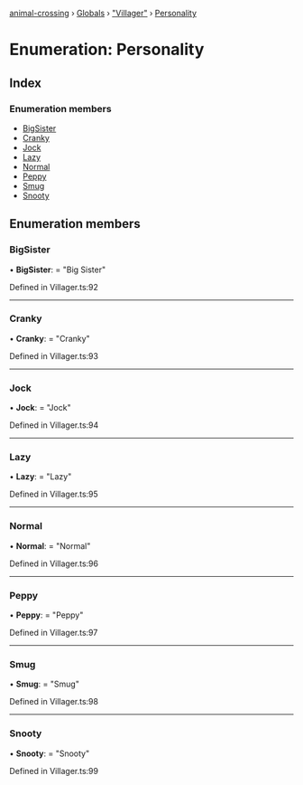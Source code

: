 [animal-crossing](../README.md) › [Globals](../globals.md) › ["Villager"](../modules/_villager_.md) › [Personality](_villager_.personality.md)

# Enumeration: Personality

## Index

### Enumeration members

* [BigSister](_villager_.personality.md#bigsister)
* [Cranky](_villager_.personality.md#cranky)
* [Jock](_villager_.personality.md#jock)
* [Lazy](_villager_.personality.md#lazy)
* [Normal](_villager_.personality.md#normal)
* [Peppy](_villager_.personality.md#peppy)
* [Smug](_villager_.personality.md#smug)
* [Snooty](_villager_.personality.md#snooty)

## Enumeration members

###  BigSister

• **BigSister**: = "Big Sister"

Defined in Villager.ts:92

___

###  Cranky

• **Cranky**: = "Cranky"

Defined in Villager.ts:93

___

###  Jock

• **Jock**: = "Jock"

Defined in Villager.ts:94

___

###  Lazy

• **Lazy**: = "Lazy"

Defined in Villager.ts:95

___

###  Normal

• **Normal**: = "Normal"

Defined in Villager.ts:96

___

###  Peppy

• **Peppy**: = "Peppy"

Defined in Villager.ts:97

___

###  Smug

• **Smug**: = "Smug"

Defined in Villager.ts:98

___

###  Snooty

• **Snooty**: = "Snooty"

Defined in Villager.ts:99
